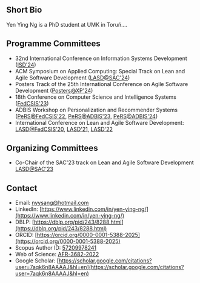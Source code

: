 ## Short Bio

Yen Ying Ng is a PhD student at UMK in Toruń.... 

## Programme Committees

-	32nd International Conference on Information Systems Development ([ISD'24](https://isd2024.ug.edu.pl))
-	ACM Symposium on Applied Computing: Special Track on Lean and Agile Software Development ([LASD@SAC'24](https://lasd.pl))
-	Posters Track of the 25th International Conference on Agile Software Development ([Posters@XP'24](https://www.agilealliance.org/xp2024/posters/))
-	18th Conference on Computer Science and Intelligence Systems ([FedCSIS'23](https://2023.fedcsis.org))
-	ADBIS Workshop on Personalization and Recommender Systems ([PeRS@FedCSIS'22](https://fedcsis.org/2022/pers), [PeRS@ADBIS'23](https://pers2023.lasd.pl), [PeRS@ADBIS'24](https://pers.lasd.pl))
-	International Conference on Lean and Agile Software Development: [LASD@FedCSIS'20](https://www.fedcsis.org/2020/lasd), [LASD'21](https://y2021.lasd.pl), [LASD'22](https://y2022.lasd.pl)

## Organizing Committees

-	Co-Chair of the SAC'23 track on Lean and Agile Software Development [LASD@SAC'23](https://y2023.lasd.pl)

## Contact

- Email: nyysang@hotmail.com
- LinkedIn: [https://www.linkedin.com/in/yen-ying-ng/](https://www.linkedin.com/in/yen-ying-ng/)
- DBLP: [https://dblp.org/pid/243/8288.html](https://dblp.org/pid/243/8288.html)
- ORCID: [https://orcid.org/0000-0001-5388-2025](https://orcid.org/0000-0001-5388-2025)
- Scopus Author ID: [57209978241](https://www.scopus.com/authid/detail.uri?authorId=57209978241)
- Web of Science: [AFR-3682-2022](https://www.webofscience.com/wos/author/record/)
- Google Scholar: [https://scholar.google.com/citations?user=7aqk6n8AAAAJ&hl=en](https://scholar.google.com/citations?user=7aqk6n8AAAAJ&hl=en)
